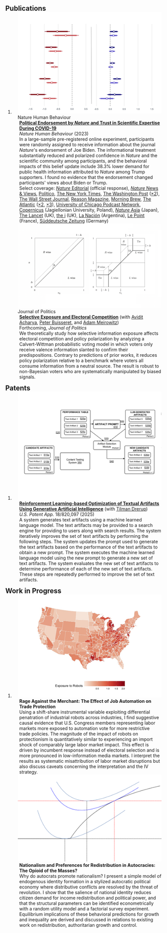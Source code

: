 <h2 id="publications" style="margin: 2px 0px -15px;">Publications</h2>
<div class="publications">
   <ol class="bibliography">
      <li>
         <div class="pub-row">
            <div class="col-sm-3 abbr" style="position: relative;padding-right: 15px;padding-left: 15px;">
               <img src="assets/img/het_pr.png" class="teaser img-fluid z-depth-1">
               <abbr class="badge">Nature Human Behaviour</abbr>
            </div>
            <div class="col-sm-9" style="position: relative;padding-right: 15px;padding-left: 20px;">
               <div class="title"><span style="font-weight: bolder;"><a href="https://www.nature.com/articles/s41562-023-01537-5.epdf">Political Endorsement by <i>Nature</i> and Trust in Scientific Expertise During COVID-19</a></span></div>
               <div class="periodical"><em>Nature Human Behaviour</em> (2023)</div>
               <div class="abstract">In a large-sample pre-registered online experiment, participants were randomly assigned to receive information about the journal <i>Nature</i>'s endorsement of Joe Biden. The informational treatment substantially reduced and polarized confidence in <i>Nature</i> and the scientific community among participants, and the behavioral impacts of this belief update include 38.3% lower demand for public health information attributed to <i>Nature</i> among Trump supporters. I found no evidence that the endorsement changed participants' views about Biden or Trump. </div>
               <div class="abstract"> Select coverage: <a href="https://www.nature.com/articles/d41586-023-00789-5"><em>Nature</em> Editorial</a> (official response),  <a href="https://www.nature.com/articles/d41586-023-00799-3"><em>Nature</em> News & Views</a>, <a href="https://www.politico.com/news/magazine/2023/03/22/why-science-and-politics-dont-mix-00088269">Politico</a>, <a href="https://www.nytimes.com/2025/03/06/science/trump-science-protests.html">The New York Times</a>, <a href="https://www.washingtonpost.com/opinions/2023/03/28/nature-editorial-trump-biden-trust-science/">The Washington Post</a> (<a href="https://www.washingtonpost.com/science/2024/11/09/trump-science-agenda/">×2</a>), <a href="https://www.wsj.com/articles/do-scientists-regret-not-sticking-to-the-science-a3da3f17">The Wall Street Journal</a>, <a href="https://reason.com/2023/03/23/virtue-signaling-by-scientific-journals-backfires-new-study-finds/">Reason Magazine</a>, <a href="https://www.morningbrew.com/daily/stories/2023/03/21/what-happens-when-nature-wades-into-politics">Morning Brew</a>, <a href="https://www.theatlantic.com/ideas/archive/2023/04/front-yard-placards-nimby-dei-refugees/673706/">The Atlantic</a> (<a href="https://www.theatlantic.com/magazine/archive/2024/01/trump-reelection-covid-pandemic-science/676127/">×2</a>, <a href="https://www.theatlantic.com/newsletters/archive/2024/09/scientific-american-harris-endorsement-science-covid/679931/">×3</a>), <a href="https://podcasts.apple.com/us/podcast/do-political-endorsements-undermine-trust-in-science/id1496412542?i=1000608604670">University of Chicago Podcast Network</a>, <a href="https://www.youtube.com/watch?v=rFLGoU_zxsg">Copernicus</a> (Jagiellonian University, Poland), <a href="https://www.natureasia.com/ja-jp/research/highlight/14429"><em>Nature</em> Asia</a> (Japan), <a href="https://www.thelancet.com/journals/lancet/article/PIIS0140-6736(23)01227-8/fulltext">The Lancet</a> (UK), <a href="https://inews.co.uk/opinion/science-and-politics-shouldnt-mix-as-scientific-journal-nature-has-discovered-2229379">the i</a> (UK), <a href="https://www.lanacion.com.ar/opinion/nota-mental-de-galileo-a-trump-ciencia-confianza-y-politica-nid26032023/">La Nación</a> (Argentina), <a href="https://www.lepoint.fr/sciences-nature/science-en-abus-de-confiance-07-04-2023-2515340_1924.php">Le Point</a> (France), <a href="https://www.sueddeutsche.de/wissen/polarisierung-haltung-vertrauen-1.5878692">Süddeutsche Zeitung</a> (Germany)</div>
            </div>
         </div>
         <div class="pub-row">
            <div class="col-sm-3 abbr" style="position: relative;padding-right: 15px;padding-left: 15px;">
               <img src="assets/img/compstat_se.png" class="teaser img-fluid z-depth-1">
               <abbr class="badge">Journal of Politics</abbr>
            </div>
            <div class="col-sm-9" style="position: relative;padding-right: 15px;padding-left: 20px;">
               <div class="title"><span style="font-weight: bolder;"><a href="https://floydjzhang.github.io/ABMZ.pdf">Selective Exposure and Electoral Competition</a></span> (with <a href="https://www.aviditacharya.com">Avidit Acharya</a>, <a href="https://sites.google.com/view/pbuisseret/home?pli=1">Peter Buisseret</a>, and <a href="https://politicalscience.yale.edu/people/adam-meirowitz">Adam Meirowitz</a>)</div>
               <div class="periodical">Forthcoming,  <em>Journal of Politics</em></div>
               <div class="abstract">We theoretically study how selective information exposure affects electoral competition and policy polarization by analyzing a Calvert-Wittman probabilistic voting model in which voters only receive valence information slanted to confirm their predispositions. Contrary to predictions of prior works, it reduces policy polarization relative to a benchmark where voters all consume information from a neutral source. The result is robust to non-Bayesian voters who are systematically manipulated by biased signals. </div>
            </div>
         </div>
      </li>
   </ol>
</div>

<h2 id="publications" style="margin: 2px 0px -15px;">Patents</h2>
<div class="publications">
   <ol class="bibliography">
   <li>
      <div class="pub-row">
         <div class="col-sm-3 abbr" style="position: relative;padding-right: 15px;padding-left: 15px;">
            <img src="assets/img/text.png" class="teaser img-fluid z-depth-1">
         </div>
         <div class="col-sm-9" style="position: relative;padding-right: 15px;padding-left: 20px;">
            <div class="title"><span style="font-weight: bolder;"><a href="https://ppubs.uspto.gov/dirsearch-public/print/downloadBasicPdf/20250077976?requestToken=eyJzdWIiOiIyOGQ1NzMzMy0xN2I3LTQ5NDQtYmU4Mi1mZjNmMDg0MmI3MjAiLCJ2ZXIiOiIyMzgzMjhmYi1iMjQ4LTQ5YzUtYTNiNy0xZWI3ZWMyZGI5MzEiLCJleHAiOjB9">Reinforcement Learning-based Optimization of Textual Artifacts Using Generative Artificial Intelligence</a></span> (with <a href="https://sites.google.com/site/tdrerup">Tilman Drerup</a>)</div>
            <div class="periodical"><em>U.S. Patent App.</em> 18/820,097 (2025)</div>
            <div class="abstract"> A system generates text artifacts using a machine learned language model. The text artifacts may be provided to a search engine for providing to users along with search results. The system iteratively improves the set of text artifacts by performing the following steps. The system updates the prompt used to generate the text artifacts based on the performance of the text artifacts to obtain a new prompt. The system executes the machine learned language model using the new prompt to generate a new set of text artifacts. The system evaluates the new set of text artifacts to determine performance of each of the new set of text artifacts. These steps are repeatedly performed to improve the set of text artifacts. </div>
         </div>
      </div>
   </li>
</ol>
</div>

<h2 id="publications" style="margin: 2px 0px -15px;">Work in Progress</h2>
<div class="publications">
   <ol class="bibliography">
      <li>
         <div class="pub-row">
            <div class="col-sm-3 abbr" style="position: relative;padding-right: 15px;padding-left: 15px;">
               <img src="assets/img/cd.png" class="teaser img-fluid z-depth-1">
            </div>
            <div class="col-sm-9" style="position: relative;padding-right: 15px;padding-left: 20px;">
               <div class="title"><span style="font-weight: bolder;">Rage Against the Merchant: The Effect of Job Automation on Trade Protection</span></div>
               <div class="abstract"> Using a shift-share instrumental variable exploiting differential penatration of industrial robots across industries, I find suggestive causal evidence that U.S. Congress members representing labor markets more exposed to automation vote for more restrictive trade policies. The magnitude of the impact of robots on protectionism is quantitatively similar to experiencing an import shock of comparably large labor market impact. This effect is driven by incumbent response instead of electoral selection and is more pronounced in low-information media markets. I interpret the results as systematic misattribution of labor market disruptions but also discuss caveats concerning the interpretation and the IV strategy.  </div>
            </div>
         </div>
         <div class="pub-row">
            <div class="col-sm-3 abbr" style="position: relative;padding-right: 15px;padding-left: 15px;">
               <img src="assets/img/IC.png" class="teaser img-fluid z-depth-1">
            </div>
            <div class="col-sm-9" style="position: relative;padding-right: 15px;padding-left: 20px;">
               <div class="title"><span style="font-weight: bolder;">Nationalism and Preferences for Redistribution in Autocracies: The Opioid of the Masses?</span></div>
               <div class="abstract"> Why do autocrats promote nationalism? I present a simple model of endogenous identity formation in a stylized autocratic political economy where distributive conflicts are resolved by the threat of revolution. I show that the salience of national identity reduces citizen demand for income redistribution and political power, and that the structural parameters can be identified econometrically with a random utility model and a factorial survey experiment. Equilibrium implications of these behavioral predictions for growth and inequality are derived and discussed in relations to existing work on redistribution, authoritarian growth and control. </div>
            </div>
         </div>
      </li>
   </ol>
</div>
